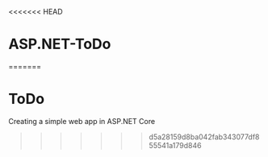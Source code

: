 <<<<<<< HEAD
# ASP.NET-ToDo
=======
# ToDo
Creating a simple web app in ASP.NET Core
>>>>>>> d5a28159d8ba042fab343077df855541a179d846
